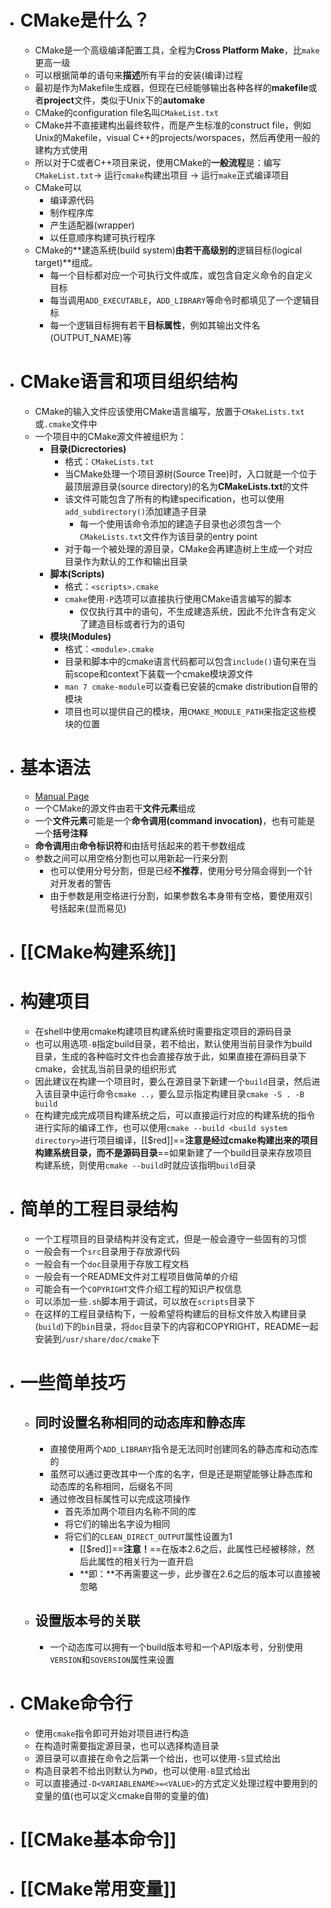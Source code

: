 - # CMake是什么？
	- CMake是一个高级编译配置工具，全程为**Cross Platform Make**，比``make``更高一级
	- 可以根据简单的语句来**描述**所有平台的安装(编译)过程
	- 最初是作为Makefile生成器，但现在已经能够输出各种各样的**makefile**或者**project**文件，类似于Unix下的**automake**
	- CMake的configuration file名叫``CMakeList.txt``
	- CMake并不直接建构出最终软件，而是产生标准的construct file，例如Unix的Makefile，visual C++的projects/worspaces，然后再使用一般的建构方式使用
	- 所以对于C或者C++项目来说，使用CMake的**一般流程**是：编写``CMakeList.txt``-> 运行``cmake``构建出项目 -> 运行``make``正式编译项目
	- CMake可以
		- 编译源代码
		- 制作程序库
		- 产生适配器(wrapper)
		- 以任意顺序构建可执行程序
	- CMake的**建造系统(build system)**由若干高级别的**逻辑目标(logical target)**组成。
		- 每一个目标都对应一个可执行文件或库，或包含自定义命令的自定义目标
		- 每当调用``ADD_EXECUTABLE``，``ADD_LIBRARY``等命令时都填见了一个逻辑目标
		- 每一个逻辑目标拥有若干**目标属性**，例如其输出文件名(OUTPUT_NAME)等
- # CMake语言和项目组织结构
	- CMake的输入文件应该使用CMake语言编写，放置于``CMakeLists.txt``或``.cmake``文件中
	- 一个项目中的CMake源文件被组织为：
		- **目录(Dicrectories)**
			- 格式：``CMakeLists.txt``
			- 当CMake处理一个项目源树(Source Tree)时，入口就是一个位于最顶层源目录(source directory)的名为**CMakeLists.txt**的文件
			- 该文件可能包含了所有的构建specification，也可以使用``add_subdirectory()``添加建造子目录
				- 每一个使用该命令添加的建造子目录也必须包含一个``CMakeLists.txt``文件作为该目录的entry point
			- 对于每一个被处理的源目录，CMake会再建造树上生成一个对应目录作为默认的工作和输出目录
		- **脚本(Scripts)**
			- 格式：``<scripts>.cmake``
			- ``cmake``使用``-P``选项可以直接执行使用CMake语言编写的脚本
				- 仅仅执行其中的语句，不生成建造系统，因此不允许含有定义了建造目标或者行为的语句
		- **模块(Modules)**
			- 格式：``<module>.cmake``
			- 目录和脚本中的cmake语言代码都可以包含``include()``语句来在当前scope和context下装载一个cmake模块源文件
			- ``man 7 cmake-module``可以查看已安装的cmake distribution自带的模块
			- 项目也可以提供自己的模块，用``CMAKE_MODULE_PATH``来指定这些模块的位置
- # 基本语法
	- [Manual Page](https://cmake.org/cmake/help/latest/manual/cmake-language.7.html)
	- 一个CMake的源文件由若干**文件元素**组成
	- 一个**文件元素**可能是一个**命令调用(command invocation)**，也有可能是一个**括号注释**
	- **命令调用**由**命令标识符**和由括号括起来的若干参数组成
	- 参数之间可以用空格分割也可以用新起一行来分割
		- 也可以使用分号分割，但是已经**不推荐**，使用分号分隔会得到一个针对开发者的警告
		- 由于参数是用空格进行分割，如果参数名本身带有空格，要使用双引号括起来(显而易见)
- # [[CMake构建系统]]
- # 构建项目
	- 在shell中使用cmake构建项目构建系统时需要指定项目的源码目录
	- 也可以用选项``-B``指定build目录，若不给出，默认使用当前目录作为build目录，生成的各种临时文件也会直接存放于此，如果直接在源码目录下cmake，会扰乱当前目录的组织形式
	- 因此建议在构建一个项目时，要么在源目录下新建一个``build``目录，然后进入该目录中运行命令``cmake ..``，要么显示指定构建目录``cmake -S . -B build``
	- 在构建完成完成项目构建系统之后，可以直接运行对应的构建系统的指令进行实际的编译工作，也可以使用``cmake --build <build system directory>``进行项目编译，[[$red]]==**注意是经过cmake构建出来的项目构建系统目录，而不是源码目录**==如果新建了一个build目录来存放项目构建系统，则使用``cmake --build``时就应该指明``build``目录
- # 简单的工程目录结构
	- 一个工程项目的目录结构并没有定式，但是一般会遵守一些固有的习惯
	- 一般会有一个``src``目录用于存放源代码
	- 一般会有一个``doc``目录用于存放工程文档
	- 一般会有一个README文件对工程项目做简单的介绍
	- 可能会有一个``COPYRIGHT``文件介绍工程的知识产权信息
	- 可以添加一些``.sh``脚本用于调试，可以放在``scripts``目录下
	- 在这样的工程目录结构下，一般希望将构建后的目标文件放入构建目录(``build``)下的``bin``目录，将``doc``目录下的内容和COPYRIGHT，README一起安装到``/usr/share/doc/cmake``下
- # 一些简单技巧
	- ## 同时设置名称相同的动态库和静态库
		- 直接使用两个``ADD_LIBRARY``指令是无法同时创建同名的静态库和动态库的
		- 虽然可以通过更改其中一个库的名字，但是还是期望能够让静态库和动态库的名称相同，后缀名不同
		- 通过修改目标属性可以完成这项操作
			- 首先添加两个项目内名称不同的库
			- 将它们的输出名字设为相同
			- 将它们的``CLEAN_DIRECT_OUTPUT``属性设置为1
				- [[$red]]==**注意！**==在版本2.6之后，此属性已经被移除，然后此属性的相关行为一直开启
				- **即：**不再需要这一步，此步骤在2.6之后的版本可以直接被忽略
	- ## 设置版本号的关联
		- 一个动态库可以拥有一个build版本号和一个API版本号，分别使用``VERSION``和``SOVERSION``属性来设置
- # CMake命令行
	- 使用``cmake``指令即可开始对项目进行构造
	- 在构造时需要指定源目录，也可以选择构造目录
	- 源目录可以直接在命令之后第一个给出，也可以使用``-S``显式给出
	- 构造目录若不给出则默认为``PWD``，也可以使用``-B``显式给出
	- 可以直接通过``-D<VARIABLENAME>=<VALUE>``的方式定义处理过程中要用到的变量的值(也可以定义cmake自带的变量的值)
- # [[CMake基本命令]]
- # [[CMake常用变量]]